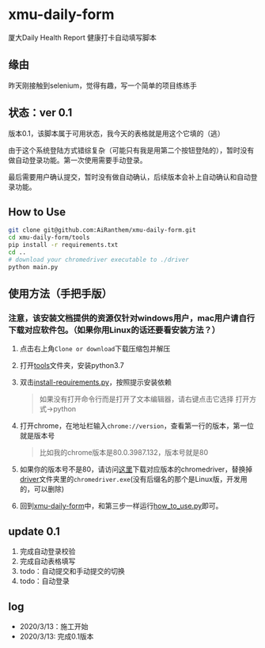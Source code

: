# xmu-daily-form
厦大Daily Health Report 健康打卡自动填写脚本

## 缘由
昨天刚接触到selenium，觉得有趣，写一个简单的项目练练手
## 状态：ver 0.1
版本0.1，该脚本属于可用状态，我今天的表格就是用这个它填的（逃）

由于这个系统登陆方式错综复杂（可能只有我是用第二个按钮登陆的），暂时没有做自动登录功能。第一次使用需要手动登录。

最后需要用户确认提交，暂时没有做自动确认，后续版本会补上自动确认和自动登录功能。
## How to Use
```bash
git clone git@github.com:AiRanthem/xmu-daily-form.git
cd xmu-daily-form/tools
pip install -r requirements.txt
cd ..
# download your chromedriver executable to ./driver
python main.py
```
## 使用方法（手把手版）
### 注意，该安装文档提供的资源仅针对windows用户，mac用户请自行下载对应软件包。（如果你用Linux的话还要看安装方法？）
1. 点击右上角`Clone or download`下载压缩包并解压
2. 打开[tools](./tools)文件夹，安装python3.7
3. 双击[install-requirements.py](tools/install-requirements.py)，按照提示安装依赖
    >如果没有打开命令行而是打开了文本编辑器，请右键点击它选择 打开方式->python

4. 打开chrome，在地址栏输入`chrome://version`，查看第一行的版本，第一位就是版本号
    >比如我的chrome版本是80.0.3987.132，版本号就是80

5. 如果你的版本号不是80，请访问[这里](https://sites.google.com/a/chromium.org/chromedriver/downloads)下载对应版本的chromedriver，替换掉[driver](./driver)文件夹里的`chromedriver.exe`(没有后缀名的那个是Linux版，开发用的，可以删除)
5. 回到[xmu-daily-form](.)中，和第三步一样运行[how_to_use.py](./how_to_use.py)即可。
## update 0.1
1. 完成自动登录校验
2. 完成自动表格填写
3. todo：自动提交和手动提交的切换
4. todo：自动登录

## log
+ 2020/3/13：施工开始
+ 2020/3/13: 完成0.1版本

